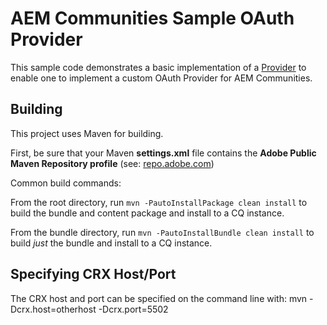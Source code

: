
AEM Communities Sample OAuth Provider
========
This sample code demonstrates a basic implementation of a [Provider](https://docs.adobe.com/docs/en/aem/6-1/ref/javadoc/com/adobe/granite/auth/oauth/Provider.html "Provider Interface Javadoc") to enable one to implement a custom OAuth Provider for AEM Communities.

Building
--------

This project uses Maven for building. 

First, be sure that your Maven **settings.xml** file contains the **Adobe Public Maven Repository profile** (see:  [repo.adobe.com](https://repo.adobe.com "Adobe Public Maven Repository"))


Common build commands:

From the root directory, run ``mvn -PautoInstallPackage clean install`` to build the bundle and content package and install to a CQ instance.

From the bundle directory, run ``mvn -PautoInstallBundle clean install`` to build *just* the bundle and install to a CQ instance.


Specifying CRX Host/Port
------------------------

The CRX host and port can be specified on the command line with:
mvn -Dcrx.host=otherhost -Dcrx.port=5502 <goals>


